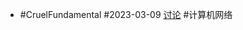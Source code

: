 - #CruelFundamental #2023-03-09 [讨论](https://github.com/CYZH1307/CruelFundamental/tree/main/homework/202303/09) #计算机网络